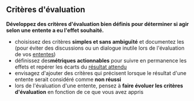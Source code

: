 ## Critères d'évaluation

**Développez des critères d'évaluation bien définis pour déterminer si agir selon une entente a eu l'effet souhaité.**

- choisissez des critères **simples et sans ambiguïté** et documentez les (pour éviter des discussions ou un dialogue inutile lors de l'évaluation de vos [ententes](glossary:agreement))
- définissez des**métriques actionnables** pour suivre en permanence les effets et repérer les écarts du [résultat attendu](glossary:intended-outcome)
- envisagez d'ajouter des critères qui précisent lorsque le résultat d'une entente serait considéré comme **non réussi**
- lors de l'évaluation d'une entente, pensez à **faire évoluer les critères d'évaluation** en fonction de ce que vous avez appris